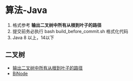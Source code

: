 # 算法-Java

1. 格式参考 **输出二叉树中所有从根到叶子的路径**
1. 提交前务必执行 bash build_before_commit.sh 格式化代码
2. Java 8 以上，14以下

## 二叉树

* [输出二叉树中所有从根到叶子的路径](./src/main/java/io/github/dreamylost/Leetcode_257_DFS.java)
* [BiNode](./src/main/java/io/github/dreamylost/Leetcode_Interview_17_12.java)
